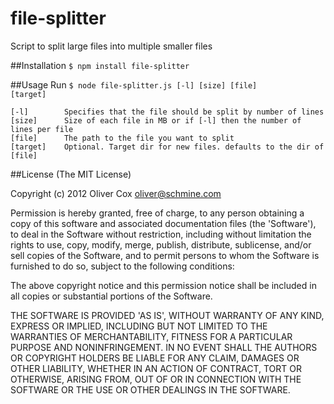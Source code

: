 file-splitter
=============

Script to split large files into multiple smaller files

##Installation
<code>$ npm install file-splitter</code>

##Usage
Run <code>$ node file-splitter.js [-l] [size] [file] [target]</code>
<pre><code>[-l]        Specifies that the file should be split by number of lines
[size]      Size of each file in MB or if [-l] then the number of lines per file
[file]      The path to the file you want to split
[target]    Optional. Target dir for new files. defaults to the dir of [file]
</code></pre>

##License
(The MIT License)

Copyright (c) 2012 Oliver Cox <oliver@schmine.com>

Permission is hereby granted, free of charge, to any person obtaining a copy of this software and associated documentation files (the 'Software'), to deal in the Software without restriction, including without limitation the rights to use, copy, modify, merge, publish, distribute, sublicense, and/or sell copies of the Software, and to permit persons to whom the Software is furnished to do so, subject to the following conditions:

The above copyright notice and this permission notice shall be included in all copies or substantial portions of the Software.

THE SOFTWARE IS PROVIDED 'AS IS', WITHOUT WARRANTY OF ANY KIND, EXPRESS OR IMPLIED, INCLUDING BUT NOT LIMITED TO THE WARRANTIES OF MERCHANTABILITY, FITNESS FOR A PARTICULAR PURPOSE AND NONINFRINGEMENT. IN NO EVENT SHALL THE AUTHORS OR COPYRIGHT HOLDERS BE LIABLE FOR ANY CLAIM, DAMAGES OR OTHER LIABILITY, WHETHER IN AN ACTION OF CONTRACT, TORT OR OTHERWISE, ARISING FROM, OUT OF OR IN CONNECTION WITH THE SOFTWARE OR THE USE OR OTHER DEALINGS IN THE SOFTWARE.
